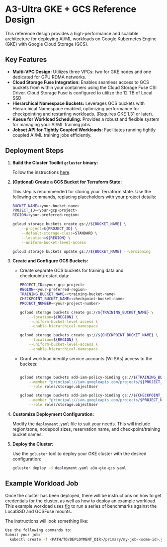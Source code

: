 # A3-Ultra GKE + GCS Reference Design

This reference design provides a high-performance and scalable architecture for
deploying AI/ML workloads on Google Kubernetes Engine (GKE) with Google Cloud
Storage (GCS).

## Key Features

* **Multi-VPC Design:** Utilizes three VPCs: two for GKE nodes and one dedicated
  for GPU RDMA networks.
* **Cloud Storage Fuse Integration:** Enables seamless access to GCS buckets
  from within your containers using the Cloud Storage Fuse CSI Driver. Cloud
  Storage Fuse is configured to utilize the 12 TB of Local SSD
* **Hierarchical Namespace Buckets:** Leverages GCS buckets with Hierarchical
  Namespace enabled, optimizing performance for checkpointing and restarting
  workloads. (Requires GKE 1.31 or later).
* **Kueue for Workload Scheduling:** Provides a robust and flexible system for
  managing your AI/ML training jobs.
* **Jobset API for Tightly Coupled Workloads:** Facilitates running tightly
  coupled AI/ML training jobs efficiently.

## Deployment Steps

1. **Build the Cluster Toolkit `gcluster` binary:**

   Follow the instructions [here](https://cloud.google.com/cluster-toolkit/docs/setup/configure-environment).

2. **(Optional) Create a GCS Bucket for Terraform State:**

   This step is recommended for storing your Terraform state. Use the
   following commands, replacing placeholders with your project details:

   ```bash
   BUCKET_NAME=<your-bucket-name>
   PROJECT_ID=<your-gcp-project>
   REGION=<your-preferred-region>

   gcloud storage buckets create gs://${BUCKET_NAME} \
       --project=${PROJECT_ID} \
       --default-storage-class=STANDARD \
       --location=${REGION} \
       --uniform-bucket-level-access

   gcloud storage buckets update gs://${BUCKET_NAME} --versioning
   ```

3. **Create and Configure GCS Buckets:**

   * Create separate GCS buckets for training data and checkpoint/restart data:

     ```bash
     PROJECT_ID=<your-gcp-project>
     REGION=<your-preferred-region>
     TRAINING_BUCKET_NAME=<training-bucket-name>
     CHECKPOINT_BUCKET_NAME=<checkpoint-bucket-name>
     PROJECT_NUMBER=<your-project-number>

     gcloud storage buckets create gs://${TRAINING_BUCKET_NAME} \
         --location=${REGION} \
         --uniform-bucket-level-access \
         --enable-hierarchical-namespace

     gcloud storage buckets create gs://${CHECKPOINT_BUCKET_NAME} \
         --location=${REGION} \
         --uniform-bucket-level-access \
         --enable-hierarchical-namespace
     ```

   * Grant workload identity service accounts (WI SAs) access to the buckets:

     ```bash

     gcloud storage buckets add-iam-policy-binding gs://${TRAINING_BUCKET_NAME} \
         --member "principal://iam.googleapis.com/projects/${PROJECT_NUMBER}/locations/global/workloadIdentityPools/${PROJECT_ID}.svc.id.goog/subject/ns/default/sa/default" \
         --role roles/storage.objectUser

     gcloud storage buckets add-iam-policy-binding gs://${CHECKPOINT_BUCKET_NAME} \
         --member "principal://iam.googleapis.com/projects/$PROJECT_NUMBER}/locations/global/workloadIdentityPools/${PROJECT_ID}.svc.id.goog/subject/ns/default/sa/default" \
         --role roles/storage.objectUser
     ```

4. **Customize Deployment Configuration:**

   Modify the `deployment.yaml` file to suit your needs. This will include
   region/zone, nodepool sizes, reservation name, and checkpoint/training bucket
   names.

5. **Deploy the Cluster:**

   Use the `gcluster` tool to deploy your GKE cluster with the desired configuration:

   ```bash
   gcluster deploy -d deployment.yaml a3u-gke-gcs.yaml
   ```

## Example Workload Job

Once the cluster has been deployed, there will be instructions on how to get
credentials for the cluster, as well as how to deploy an example workload. This
example workload uses [fio](https://github.com/axboe/fio) to run a series of
benchmarks against the LocalSSD and GCSFuse mounts.

The instructions will look something like:

```bash
Use the following commands to:
Submit your job:
  kubectl create -f <PATH/TO/DEPLOYMENT_DIR>/primary/my-job-<some-id>.yaml
```
